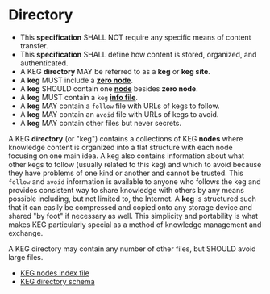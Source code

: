 # Directory

* This **specification** SHALL NOT require any specific means of content transfer.
* This **specification** SHALL define how content is stored, organized, and authenticated.
* A KEG **directory** MAY be referred to as a **keg** or **keg site**.
* A **keg** MUST include a [**zero node**](/59).
* A **keg** SHOULD contain one [**node**](/39) besides **zero node**.
* A **keg** MUST contain a `keg` [**info file**](/48).
* A **keg** MAY contain a `follow` file with URLs of kegs to follow.
* A **keg** MAY contain an `avoid` file with URLs of kegs to avoid.
* A **keg** MAY contain other files but never secrets.

A KEG **directory** (or "keg") contains a collections of KEG **nodes** where knowledge content is organized into a flat structure with each node focusing on one main idea. A keg also contains information about what other kegs to follow (usually related to this keg) and which to avoid because they have problems of one kind or another and cannot be trusted. This `follow` and `avoid` information is available to anyone who follows the keg and provides consistent way to share knowledge with others by any means possible including, but not limited to, the Internet. A **keg** is structured such that it can easily be compressed and copied onto any storage device and shared "by foot" if necessary as well. This simplicity and portability is what makes KEG particularly special as a method of knowledge management and exchange.

A KEG directory may contain any number of other files, but SHOULD avoid large files.

* [KEG nodes index file](/3)
* [KEG directory schema](/48)
